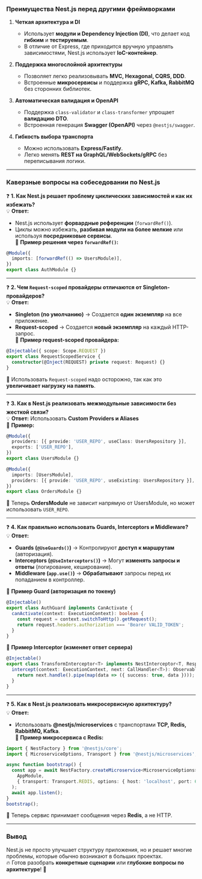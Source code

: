 ### **Преимущества Nest.js перед другими фреймворками**  

1. **Четкая архитектура и DI**  
   - Использует **модули и Dependency Injection (DI)**, что делает код **гибким** и **тестируемым**.  
   - В отличие от Express, где приходится вручную управлять зависимостями, Nest.js использует **IoC-контейнер**.  

2. **Поддержка многослойной архитектуры**  
   - Позволяет легко реализовывать **MVC, Hexagonal, CQRS, DDD**.  
   - Встроенные **микросервисы** и поддержка **gRPC, Kafka, RabbitMQ** без сторонних библиотек.  

3. **Автоматическая валидация и OpenAPI**  
   - Поддержка `class-validator` и `class-transformer` упрощает **валидацию DTO**.  
   - Встроенная генерация **Swagger (OpenAPI)** через `@nestjs/swagger`.  

4. **Гибкость выбора транспорта**  
   - Можно использовать **Express/Fastify**.  
   - Легко менять **REST на GraphQL/WebSockets/gRPC** без переписывания логики.  

---

### **Каверзные вопросы на собеседовании по Nest.js**  

❓ **1. Как Nest.js решает проблему циклических зависимостей и как их избежать?**  
💡 **Ответ:**  
- Nest.js использует **форвардные референции** (`forwardRef()`).  
- Циклы можно избежать, **разбивая модули на более мелкие** или используя **посредниковые сервисы**.  
📌 **Пример решения через `forwardRef()`:**  
```typescript
@Module({
  imports: [forwardRef(() => UsersModule)],
})
export class AuthModule {}
```

---

❓ **2. Чем `Request-scoped` провайдеры отличаются от Singleton-провайдеров?**  
💡 **Ответ:**  
- **Singleton (по умолчанию)** → Создается **один экземпляр** на все приложение.  
- **Request-scoped** → Создается **новый экземпляр** на каждый HTTP-запрос.  
📌 **Пример request-scoped провайдера:**  
```typescript
@Injectable({ scope: Scope.REQUEST })
export class RequestScopedService {
  constructor(@Inject(REQUEST) private request: Request) {}
}
```
🔹 Использовать `Request-scoped` надо осторожно, так как это **увеличивает нагрузку на память**.

---

❓ **3. Как в Nest.js реализовать межмодульные зависимости без жесткой связи?**  
💡 **Ответ:** Использовать **Custom Providers и Aliases**  
📌 **Пример:**  
```typescript
@Module({
  providers: [{ provide: 'USER_REPO', useClass: UsersRepository }],
  exports: ['USER_REPO'],
})
export class UsersModule {}

@Module({
  imports: [UsersModule],
  providers: [{ provide: 'USER_REPO', useExisting: UsersRepository }],
})
export class OrdersModule {}
```
🔹 Теперь **OrdersModule** не зависит напрямую от UsersModule, но может использовать `USER_REPO`.

---

❓ **4. Как правильно использовать Guards, Interceptors и Middleware?**  
💡 **Ответ:**  
- **Guards (`@UseGuards()`)** → Контролируют **доступ к маршрутам** (авторизация).  
- **Interceptors (`@UseInterceptors()`)** → Могут **изменять запросы и ответы** (логирование, кеширование).  
- **Middleware (`app.use()`)** → **Обрабатывают** запросы перед их попаданием в контроллер.  

📌 **Пример Guard (авторизация по токену)**  
```typescript
@Injectable()
export class AuthGuard implements CanActivate {
  canActivate(context: ExecutionContext): boolean {
    const request = context.switchToHttp().getRequest();
    return request.headers.authorization === 'Bearer VALID_TOKEN';
  }
}
```
📌 **Пример Interceptor (изменяет ответ сервера)**  
```typescript
@Injectable()
export class TransformInterceptor<T> implements NestInterceptor<T, Response> {
  intercept(context: ExecutionContext, next: CallHandler<T>): Observable<Response> {
    return next.handle().pipe(map(data => ({ success: true, data })));
  }
}
```

---

❓ **5. Как в Nest.js реализовать микросервисную архитектуру?**  
💡 **Ответ:**  
- Использовать **@nestjs/microservices** с транспортами **TCP, Redis, RabbitMQ, Kafka**.  
📌 **Пример микросервиса с Redis:**  
```typescript
import { NestFactory } from '@nestjs/core';
import { MicroserviceOptions, Transport } from '@nestjs/microservices';

async function bootstrap() {
  const app = await NestFactory.createMicroservice<MicroserviceOptions>(
    AppModule,
    { transport: Transport.REDIS, options: { host: 'localhost', port: 6379 } },
  );
  await app.listen();
}
bootstrap();
```
🔹 Теперь сервис принимает сообщения через **Redis**, а не HTTP.

---

### **Вывод**
Nest.js не просто улучшает структуру приложения, но и решает многие проблемы, которые обычно возникают в больших проектах.  
🔥 Готов разобрать **конкретные сценарии** или **глубокие вопросы по архитектуре**! 🚀
